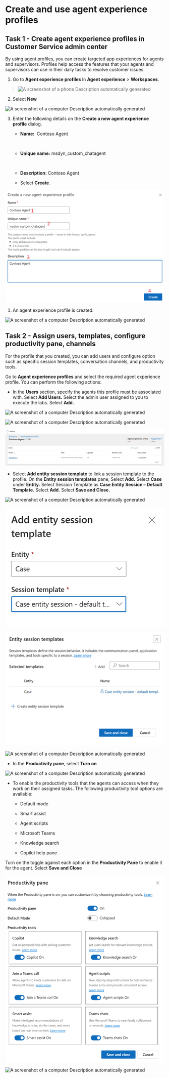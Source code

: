 # Create and use agent experience profiles

## Task 1 - Create agent experience profiles in Customer Service admin center

By using agent profiles, you can create targeted app experiences for
agents and supervisors. Profiles help access the features that your
agents and supervisors can use in their daily tasks to resolve customer
issues.

1.  Go to **Agent experience profiles** in **Agent
    experience** \> **Workspaces**.

> ![A screenshot of a phone Description automatically
> generated](./media/media9/image1.png)

2.  Select **New**

![A screenshot of a computer Description automatically
generated](./media/media9/image2.png)

3.  Enter the following details on the **Create a new agent experience
    profile** dialog.

    - **Name:**  Contoso Agent

    &nbsp;

    - **Unique name:** msdyn_custom_chatagent

    &nbsp;

    - **Description:** Contoso Agent

    - Select **Create**.

![](./media/media9/image3.png)

1.  An agent experience profile is created.

![A screenshot of a computer Description automatically
generated](./media/media9/image4.png)

## Task 2 - Assign users, templates, configure productivity pane, channels

For the profile that you created, you can add users and configure option
such as specific session templates, conversation channels, and
productivity tools.

Go to **Agent experience profiles** and select the required agent
experience profile. You can perform the following actions:

- In the **Users** section, specify the agents this profile must be
  associated with. Select **Add Users.** Select the admin user assigned
  to you to execute the labs. Select **Add.**

![A screenshot of a computer Description automatically
generated](./media/media9/image5.png)

![A screenshot of a computer Description automatically
generated](./media/media9/image6.png)

![](./media/media9/image7.png)

- Select **Add entity session template** to link a session template to
  the profile. On the **Entity session templates** pane, Select **Add.**
  Select **Case** under **Entity.** Select Session Template as **Case
  Entity Session – Default Template.** Select **Add.** Select **Save and
  Close.**

![A screenshot of a computer Description automatically
generated](./media/media9/image8.png)

![](./media/media9/image9.png)

![](./media/media9/image10.png)

![A screenshot of a computer Description automatically
generated](./media/media9/image11.png)

- In the **Productivity pane**, select **Turn on** 

![A screenshot of a computer Description automatically
generated](./media/media9/image12.png)

- To enable the productivity tools that the agents can access when they
  work on their assigned tasks. The following productivity tool options
  are available:

  - Default mode

  - Smart assist

  - Agent scripts

  - Microsoft Teams

  - Knowledge search

  - Copilot help pane

Turn on the toggle against each option in the **Productivity Pane** to
enable it for the agent. Select **Save and Close**

![](./media/media9/image13.png)

![A screenshot of a computer Description automatically
generated](./media/media9/image14.png)
